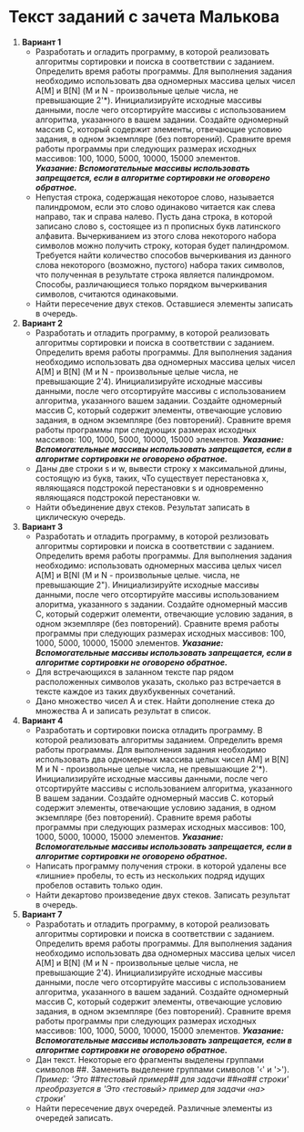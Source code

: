 # Текст заданий с зачета Малькова
1. **Вариант 1**
    - Разработать и огладить программу, в которой реализовать алгоритмы сортировки и поиска в соответствии с заданием. Определить время работы программы. Для выполнения задания необходимо использовать два одномерных массива целых чисел А[М] и B[N]
   (М и N - произвольные целые числа, не превышающие 2'*). Инициализируйте исходные массивы данными, после чего отсортируйте массивы с использованием алгоритма, указанного в вашем задании. Создайте одномерный массив С, который содержит элементы, отвечающие условию задания, в одном экземпляре (без повторений). Сравните время работы программы при следующих размерах исходных массивов: 100, 1000, 5000, 10000, 15000 элементов.  
_**Указание: Вспомогательные массивы использовать запрещается, если в алгоритме сортировки не оговорено обратное.**_  
    - Непустая строка, содержащая некоторое слово, называется палиндромом, если это слово одинаково читается как слева направо, так и справа налево. Пусть дана строка, в которой записано слово s, состоящее из п прописных букв латинского алфавита. Вычеркиванием из этого слова некоторого набора символов можно получить строку, которая будет палиндромом. Требуется найти количество способов вычеркивания из данного слова некоторого (возможно, пустого) набора таких символов, что полученная в результате строка является палиндромом. Способы, различающиеся только порядком вычеркивания символов, считаются одинаковыми.
    - Найти пересечение двух стеков. Оставшиеся элементы записать в очередь.
1. **Вариант 2**  
    - Разработать и отладить программу, в которой реализовать алгоритмы сортировки и поиска в соответствии с заданием. Определить время работы программы. Для выполнения задания необходимо использовать два одномерных массива целых чисел А[М] и B[N] (М и N - произвольные целые числа, не превышающие 2'4). Инициализируйте исходные массивы данными, после чего отсортируйте массивы с использованием алгоритма, указанного вашем задании. Создайте одномерный массив С, который содержит элементы,
отвечающие условию задания, в одном экземпляре (без повторений). Сравните время работы программы при следующих размерах исходных массивов: 100, 1000, 5000, 10000, 15000 элементов.
_**Указание: Вспомогательные массивы использовать запрещается, если в алгоритме сортировки не оговорено обратное.**_
    - Даны две строки s и w, вывести строку х максимальной длины, состоящую из букв, таких, чТо существует перестановка x, являющаяся подстрокой перестановки s и одновременно являющаяся подстрокой перестановки w.
    - Найти объединение двух стеков. Результат записать в циклическую очередь.
1. **Вариант 3**  
    - Разработать и отладить программу, в которой резлизовать алгоритмы сортировки и поиска в соответствии с заданием. Определить время работы программы. Для выполнения задания необходимо: использовать одномерных массива целых чисел А[М] и B[NI (М и N - произвольные целые. числа, не превышающие 2"). Инициализируйте исходные массивы данными, после чего отсортируйте массивы использованием алоритма, указанного s задании. Создайте одномерный массив С, который содержит олементи,
отвечающие условию задания, в одном экземпляре (без повторений). Сравните время работы программы при следующих размерах исходных массивов: 100, 1000, 5000, 10000, 15000 элементов.
_**Указание: Вспомогательные массивы использовать запрещается, если в алгоритме сортировки не оговорено обратное.**_
    - Для встречающихся в заланном тексте пар рядом расположенных символов указать, сколько раз встречается в тексте каждое из таких двухбуквенных сочетаний.
    - Дано множество чисел А и стек. Найти дополнение стека до множества А и записать результат в список.
1. **Вариант 4**  
    - Разработать и сортировки поиска отладить программу. B которой реализовать алгоритмы заданием. Определить время работы программы. Для выполнения задания необходимо использовать два одномерных массива целых чисел АМ] и B[N] М и N - произвольные целые числа, не превышающие 2'*). Инициализируйте исходные массивы данными, после чего отсортируйте массивы с использованием алгоритма, указанного B вашем задании. Создайте одномерный массив C. который содержит элементы, отвечающие условию задания, в одном экземпляре (без повторений). Сравните время работы программы при следующих размерах исходных массивов: 100, 1000, 5000, 10000, 15000 элементов.
_**Указание: Вспомогательные массивы использовать запрещается, если в алгоритме сортировки не оговорено обратное.**_
    - Написать программу получения строки. в которой удалены всe «лишние» пробелы, то есть из нескольких подряд идущих пробелов оставить только один.
    - Найти декартово произведение двух стеков. Записать результат в очередь.
1. **Вариант 7**
    - Разработать и отладить программу, в которой реализовать алгоритмы сортировки и поиска в соответствии с заданием. Определить время работы программы. Для выполнения задания необходимо использовать два одномерных массива целых чисел А[М] и B[N] (М и N - произвольные целые числа, не превышающие 2'4). Инициализируйте исходные массивы данными, после чего отсортируйте массивы с использованием алгоритма, указанного в вашем заданий. Создайте одномерный массив C, который содержит элементы, отвечающие условию задания, в одном экземпляре (без повторений). Сравните время работы программы при следующих размерах исходных массивов: 100, 1000, 5000, 10000, 15000 элементов.
_**Указание: Вспомогательные массивы использовать запрещается, если в алгоритме сортировки не оговорено обратное.**_
    - Дан текст. Некоторые его фрагменты выделены группами символов ##. Заменить выделение группами символов '‹' и '>').
_Пример: 'Это ##тестовый пример## для задачи ##на## строки' преобразуется в 'Это ‹тестовый> пример для задачи ‹на> строки'_
    - Найти пересечение двух очередей. Различные элементы из очередей записать.
